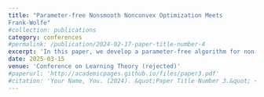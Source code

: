 ```yaml
---
title: "Parameter-free Nonsmooth Nonconvex Optimization Meets
Frank-Wolfe"
#collection: publications
category: conferences
#permalink: /publication/2024-02-17-paper-title-number-4
excerpt: 'In this paper, we develop a parameter-free algorithm for non-smooth and non-convex problem.'
date: 2025-03-15
venue: 'Conference on Learning Theory (rejected)'
#paperurl: 'http://academicpages.github.io/files/paper3.pdf'
#citation: 'Your Name, You. (2024). &quot;Paper Title Number 3.&quot; <i>GitHub Journal of Bugs</i>. 1(3).'
---
```


